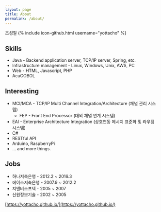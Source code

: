 ```yaml
---
layout: page
title: About
permalink: /about/
---
```

조성필 {% include icon-github.html username="yottacho" %}

## Skills
* Java - Backend application server, TCP/IP server, Spring, etc.
* Infrastructure management - Linux, Windows, Unix, AWS, PC
* Web - HTML, Javascript, PHP
* AcuCOBOL

## Interesting
* MCI/MCA - TCP/IP Multi Channel Integration/Architecture (채널 관리 시스템)
    * FEP - Front End Processor (대외 채널 연계 시스템)
* EAI - Enterprise Architecture Integration (상호연동 메시지 표준화 및 라우팅 시스템)
* C#
* RESTful API
* Arduino, RaspberryPi
* ... and more things.

## Jobs
* 하나저축은행 - 2012.2 ~ 2016.3
* 에이스저축은행 - 2007.9 ~ 2012.2
* 지앤비소프텍 - 2005 ~ 2007
* 신원정보기술 - 2002 ~ 2005


[https://yottacho.github.io/](https://yottacho.github.io/)

